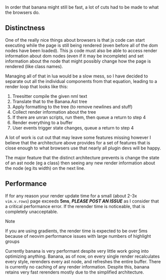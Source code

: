 In order that banana might still be fast, a lot of cuts had to be made to what the browsers do.

## Distinctness

One of the really nice things about browsers is that js code can start executing while the page is still being rendered (even before all of the dom nodes have been loaded).
This js code must also be able to access render information about dom nodes (even if it may be incomplete) and set information about the node that might possibly change how the page is rendered (like class names).

Managing all of that in lua would be a slow mess, so I have decided to separate out all the individual components from that equation, leading to a render loop that looks like this:

1. Treesitter compile the given nml text
2. Translate that to the Banana.Ast tree
3. Apply formatting to the tree (to remove newlines and stuff)
4. Collect render information about the tree
5. If there are unran scripts, run them, then queue a return to step 4
6. Render everything to a buffer
7. User events trigger state changes, queue a return to step 4

A lot of work is cut out that may leave some features missing however I believe that the architecture above provides for a set of features that is close enough to what browsers use that nearly all plugin devs will be happy.

The major feature that the distinct architecture prevents is change the state of an ast node (eg a class) then seeing any new render information about the node (eg its width) on the next line.

## Performance

If for any reason your render update time for a small (about 2-3x `vim.v.rows`) page exceeds **5ms**, _**PLEASE POST AN ISSUE**_ as I consider that a critical performance error.
If the rerender time is noticeable, that is completely unacceptable.

> [!NOTE]
>
> If you are using gradients, the render time is expected to be over 5ms because of neovim performance issues with large numbers of highlight groups

Currently banana is very performant despite very little work going into optimizing anything.
Banana, as of now, on every single render recalculates every style, rerenders every ast node, and refreshes the entire buffer.
There is currently no caching of any render information.
Despite this, banana retains very fast rerenders mostly due to the simplified architecture.
